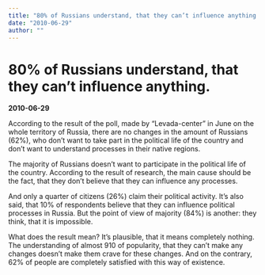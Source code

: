 ```yaml
---
title: "80% of Russians understand, that they can’t influence anything."
date: "2010-06-29"
author: ""
---
```


# 80% of Russians understand, that they can’t influence anything.

**2010-06-29** 

According to the result of the poll, made by “Levada-center” in June on the whole territory of Russia, there are no changes in the amount of Russians (62%), who don’t want to take part in the political life of the country and don’t want to understand processes in their native regions.

The majority of Russians doesn’t want to participate in the political life of the country. According to the result of research, the main cause should be the fact, that they don’t believe that they can influence any processes.

And only a quarter of citizens (26%) claim their political activity. It’s also said, that 10% of respondents believe that they can influence political processes in Russia. But the point of view of majority (84%) is another: they think, that it is impossible.

What does the result mean? It’s plausible, that it means completely nothing. The understanding of almost 910 of popularity, that they can’t make any changes doesn’t make them crave for these changes. And on the contrary, 62% of people are completely satisfied with this way of existence.